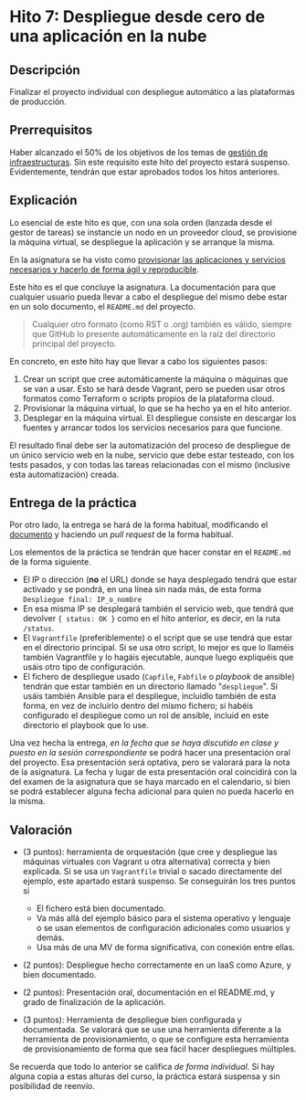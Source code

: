 # Hito 7: Despliegue desde cero de una aplicación en la nube

## Descripción

Finalizar el proyecto individual con despliegue automático a las
plataformas de producción.

## Prerrequisitos

Haber alcanzado el 50% de los objetivos de los temas de
[gestión de infraestructuras](../temas/Gestion_de_configuraciones.md). Sin este
requisito este hito del proyecto estará suspenso. Evidentemente, tendrán que
estar aprobados todos los hitos anteriores.

## Explicación

Lo esencial de este hito es que, con una sola orden (lanzada desde el
gestor de tareas) se instancie un nodo en un proveedor cloud, se
provisione la máquina virtual, se despliegue la aplicación y se
arranque la misma.

En la asignatura se ha visto como
[provisionar las aplicaciones y servicios necesarios y hacerlo de forma ágil y reproducible](../temas/Gestion_de_configuraciones.md).

Este hito es el que concluye la asignatura. La documentación para que cualquier
usuario pueda llevar a cabo el despliegue del mismo debe estar en un solo
documento, el `README.md` del proyecto.

> Cualquier otro formato (como RST o .org) también es
> válido, siempre que GitHub lo presente automáticamente en la raíz del
> directorio principal del proyecto.

En concreto, en este hito hay que llevar a cabo los siguientes pasos:

1. Crear un script que cree automáticamente la máquina o máquinas que
   se van a usar. Esto se hará desde Vagrant, pero se pueden usar
   otros formatos como Terraform o scripts propios de la plataforma cloud.
2. Provisionar la máquina virtual, lo que se ha hecho ya en el hito
   anterior.
3. Desplegar en la máquina virtual. El despliegue consiste en
   descargar los fuentes y arrancar todos los servicios necesarios
   para que funcione.

El resultado final debe ser la automatización del proceso de
despliegue de un único servicio web en la nube, servicio que debe
estar testeado, con los tests pasados, y con todas las tareas
relacionadas con el mismo (inclusive esta automatización) creada.

## Entrega de la práctica

Por otro lado, la entrega se hará de la forma habitual, modificando el
[documento](https://github.com/JJ/IV-19-20/blob/master/practicas/hito-7.md)
y haciendo un *pull request* de la forma habitual.

Los elementos de la práctica se tendrán que hacer constar en el
`README.md` de la forma siguiente.

* El IP o dirección (**no** el URL) donde se haya desplegado tendrá que estar
  activado y se pondrá, en una línea sin nada más, de esta forma `Despliegue
  final: IP_o_nombre`
* En esa misma IP se desplegará también el servicio web, que tendrá
  que devolver `{ status: OK }` como en el hito anterior, es decir,
  en la ruta `/status`.
* El `Vagrantfile` (preferiblemente) o el script que se use tendrá que
  estar en el directorio principal. Si se usa otro script, lo mejor es
  que lo llaméis también Vagrantfile y lo hagáis ejecutable, aunque
  luego expliquéis que usáis otro tipo de configuración.
* El fichero de despliegue usado (`Capfile`, `Fabfile` o
  *playbook* de ansible) tendrán que estar también en un directorio llamado
  "`despliegue`". Si usáis también Ansible para el despliegue, incluidlo
  también de esta forma, en vez de incluirlo dentro del mismo fichero; si
  habéis configurado el despliegue como un rol de ansible, incluid en este
  directorio el playbook que lo use.

Una vez hecha la entrega, *en la fecha que se haya discutido en clase
y puesto en la sesión correspondiente* se podrá hacer una presentación
oral del proyecto. Esa presentación será
optativa, pero se valorará para la nota de la asignatura. La fecha y
lugar de esta presentación oral coincidirá con la del examen de la
asignatura que se haya marcado en el calendario, si bien se podrá
establecer alguna fecha adicional para quien no pueda hacerlo en la misma.

## Valoración

* (3 puntos): herramienta de orquestación (que cree y despliegue las máquinas
  virtuales con Vagrant u otra alternativa) correcta y bien explicada. Si se usa
  un `Vagrantfile` trivial o sacado directamente del ejemplo, este apartado
  estará suspenso. Se conseguirán los tres puntos si
  
  * El fichero está bien documentado.
  * Va más allá del ejemplo básico para el sistema operativo y
    lenguaje o se usan elementos de configuración adicionales como
    usuarios y demás.
  * Usa más de una MV de forma significativa, con conexión entre
    ellas.
* (2 puntos): Despliegue hecho correctamente en un IaaS como Azure, y bien
  documentado.
* (2 puntos): Presentación oral, documentación en el README.md, y grado
  de finalización de la aplicación.
* (3 puntos): Herramienta de despliegue bien configurada y documentada. Se
  valorará que se use una herramienta diferente a la herramienta de
  provisionamiento, o que se configure esta herramienta de provisionamiento de
  forma que sea fácil hacer despliegues múltiples.

Se recuerda que todo lo anterior se califica *de forma individual*. Si
hay alguna copia a estas alturas del curso, la práctica estará
suspensa y sin posibilidad de reenvío.
